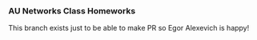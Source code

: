 ### AU Networks Class Homeworks

This branch exists just to be able to make PR so Egor Alexevich is happy!